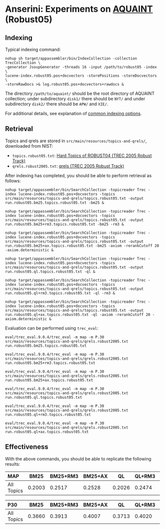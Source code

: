 # Anserini: Experiments on [AQUAINT](https://tac.nist.gov//data/data_desc.html#AQUAINT) (Robust05)

## Indexing

Typical indexing command:

```
nohup sh target/appassembler/bin/IndexCollection -collection TrecCollection \
-generator JsoupGenerator -threads 16 -input /path/to/robust05 -index \
lucene-index.robust05.pos+docvectors -storePositions -storeDocvectors \
-storeRawDocs >& log.robust05.pos+docvectors+rawdocs &
```

The directory `/path/to/aquaint/` should be the root directory of AQUAINT collection; under subdirectory `disk1/` there should be `NYT/` and under subdirectory `disk2/` there should be `APW/` and `XIE/`.

For additional details, see explanation of [common indexing options](common-indexing-options.md).

## Retrieval

Topics and qrels are stored in `src/main/resources/topics-and-qrels/`, downloaded from NIST:

+ `topics.robust05.txt`: [Hard Topics of ROBUST04 (TREC 2005 Robust Track)](http://trec.nist.gov/data/robust/05/05.50.topics.txt)
+ `qrels.robust2005.txt`: [qrels (TREC 2005 Robust Track)](http://trec.nist.gov/data/robust/05/TREC2005.qrels.txt)

After indexing has completed, you should be able to perform retrieval as follows:

```
nohup target/appassembler/bin/SearchCollection -topicreader Trec -index lucene-index.robust05.pos+docvectors -topics src/main/resources/topics-and-qrels/topics.robust05.txt -output run.robust05.bm25.topics.robust05.txt -bm25 &

nohup target/appassembler/bin/SearchCollection -topicreader Trec -index lucene-index.robust05.pos+docvectors -topics src/main/resources/topics-and-qrels/topics.robust05.txt -output run.robust05.bm25+rm3.topics.robust05.txt -bm25 -rm3 &

nohup target/appassembler/bin/SearchCollection -topicreader Trec -index lucene-index.robust05.pos+docvectors -topics src/main/resources/topics-and-qrels/topics.robust05.txt -output run.robust05.bm25+ax.topics.robust05.txt -bm25 -axiom -rerankCutoff 20 -axiom.deterministic &

nohup target/appassembler/bin/SearchCollection -topicreader Trec -index lucene-index.robust05.pos+docvectors -topics src/main/resources/topics-and-qrels/topics.robust05.txt -output run.robust05.ql.topics.robust05.txt -ql &

nohup target/appassembler/bin/SearchCollection -topicreader Trec -index lucene-index.robust05.pos+docvectors -topics src/main/resources/topics-and-qrels/topics.robust05.txt -output run.robust05.ql+rm3.topics.robust05.txt -ql -rm3 &

nohup target/appassembler/bin/SearchCollection -topicreader Trec -index lucene-index.robust05.pos+docvectors -topics src/main/resources/topics-and-qrels/topics.robust05.txt -output run.robust05.ql+ax.topics.robust05.txt -ql -axiom -rerankCutoff 20 -axiom.deterministic &

```

Evaluation can be performed using `trec_eval`:

```
eval/trec_eval.9.0.4/trec_eval -m map -m P.30 src/main/resources/topics-and-qrels/qrels.robust2005.txt run.robust05.bm25.topics.robust05.txt

eval/trec_eval.9.0.4/trec_eval -m map -m P.30 src/main/resources/topics-and-qrels/qrels.robust2005.txt run.robust05.bm25+rm3.topics.robust05.txt

eval/trec_eval.9.0.4/trec_eval -m map -m P.30 src/main/resources/topics-and-qrels/qrels.robust2005.txt run.robust05.bm25+ax.topics.robust05.txt

eval/trec_eval.9.0.4/trec_eval -m map -m P.30 src/main/resources/topics-and-qrels/qrels.robust2005.txt run.robust05.ql.topics.robust05.txt

eval/trec_eval.9.0.4/trec_eval -m map -m P.30 src/main/resources/topics-and-qrels/qrels.robust2005.txt run.robust05.ql+rm3.topics.robust05.txt

eval/trec_eval.9.0.4/trec_eval -m map -m P.30 src/main/resources/topics-and-qrels/qrels.robust2005.txt run.robust05.ql+ax.topics.robust05.txt

```

## Effectiveness

With the above commands, you should be able to replicate the following results:

MAP                                     | BM25      | BM25+RM3  | BM25+AX   | QL        | QL+RM3    | QL+AX     |
:---------------------------------------|-----------|-----------|-----------|-----------|-----------|-----------|
All Topics                              | 0.2003    | 0.2517    | 0.2528    | 0.2026    | 0.2474    | 0.2501    |


P30                                     | BM25      | BM25+RM3  | BM25+AX   | QL        | QL+RM3    | QL+AX     |
:---------------------------------------|-----------|-----------|-----------|-----------|-----------|-----------|
All Topics                              | 0.3660    | 0.3913    | 0.4007    | 0.3713    | 0.4020    | 0.4080    |


